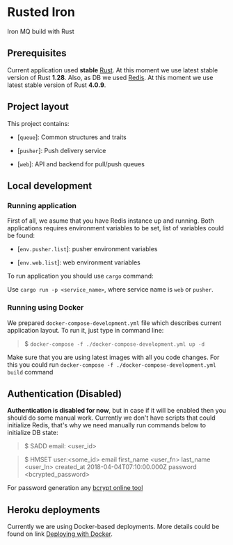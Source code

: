 # Rusted Iron

Iron MQ build with Rust

## Prerequisites

Current application used **stable** [Rust](https://www.rust-lang.org/en-US/). At this moment we use latest stable version of Rust **1.28**.
Also, as DB we used [Redis](https://redis.io). At this moment we use latest stable version of Rust **4.0.9**.

## Project layout

This project contains:

* [`queue`]: Common structures and traits

* [`pusher`]: Push delivery service

* [`web`]: API and backend for pull/push queues

## Local development

### Running application

First of all, we asume that you have Redis instance up and running.
Both applications requires environment variables to be set, list of variables could be found:

* [`env.pusher.list`]: pusher environment variables

* [`env.web.list`]: web environment variables

To run application you should use `cargo` command:

Use `cargo run -p <service_name>`, where service name is `web` or `pusher`.

### Running using Docker

We prepared `docker-compose-development.yml` file which describes current application layout. To run it, just type in command line:
>$ `docker-compose -f ./docker-compose-development.yml up -d`

Make sure that you are using latest images with all you code changes. For this you could run `docker-compose -f ./docker-compose-development.yml build` command

## Authentication (Disabled)

**Authentication is disabled for now**, but in case if it will be enabled then you should do some manual work.
Currently we don't have scripts that could initialize Redis, that's why we need manually run commands below to initialize DB state:

>$ SADD email:<email> <user_id>

>$ HMSET user:<some_id> email <email> first_name <user_fn> last_name <user_ln> created_at 2018-04-04T07:10:00.000Z password <bcrypted_password>

For password generation any [bcrypt online tool](https://www.dailycred.com/article/bcrypt-calculator)

## Heroku deployments

Currently we are using Docker-based deployments. More details could be found on link [Deploying with Docker](https://devcenter.heroku.com/categories/deploying-with-docker).
